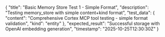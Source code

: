 {
  "title": "Basic Memory Store Test 1 - Simple Format",
  "description": "Testing memory_store with simple content+kind format",
  "test_data": {
    "content": "Comprehensive Cortex MCP tool testing - simple format validation",
    "kind": "entity"
  },
  "expected_result": "Successful storage with OpenAI embedding generation",
  "timestamp": "2025-10-25T12:30:30Z"
}